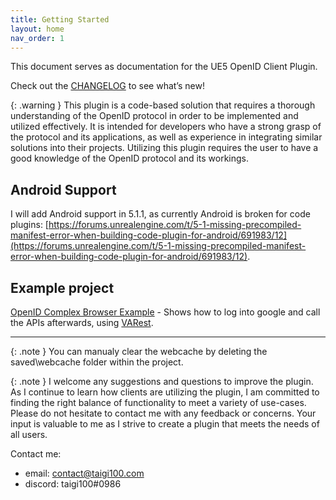 ```yaml
---
title: Getting Started
layout: home
nav_order: 1
---
```


This document serves as documentation for the UE5 OpenID Client Plugin.

Check out the [CHANGELOG](./docs/CHANGELOG) to see what’s new!

{: .warning }
This plugin is a code-based solution that requires a thorough understanding of the OpenID protocol in order to be implemented and utilized effectively. It is intended for developers who have a strong grasp of the protocol and its applications, as well as experience in integrating similar solutions into their projects. Utilizing this plugin requires the user to have a good knowledge of the OpenID protocol and its workings.

## Android Support

I will add Android support in 5.1.1, as currently Android is broken for code plugins: [https://forums.unrealengine.com/t/5-1-missing-precompiled-manifest-error-when-building-code-plugin-for-android/691983/12](https://forums.unrealengine.com/t/5-1-missing-precompiled-manifest-error-when-building-code-plugin-for-android/691983/12).

## Example project
  [OpenID Complex Browser Example](https://github.com/taigi100/OpenID_Complex_Browser_Example)  - Shows how to log into google and call the APIs afterwards, using [VARest](https://www.unrealengine.com/marketplace/en-US/product/varest-plugin).

---

{: .note }
You can manualy clear the webcache by deleting the saved\webcache folder within the project.

{: .note }
I welcome any suggestions and questions to improve the plugin. As I continue to learn how clients are utilizing the plugin, I am committed to finding the right balance of functionality to meet a variety of use-cases. Please do not hesitate to contact me with any feedback or concerns. Your input is valuable to me as I strive to create a plugin that meets the needs of all users.

Contact me:
 - email: <contact@taigi100.com>
 - discord: taigi100#0986